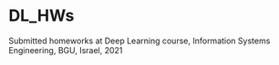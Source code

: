# DL_HWs
Submitted homeworks at Deep Learning course, Information Systems Engineering, BGU, Israel, 2021
